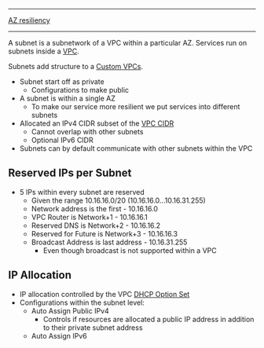 ***
[AZ resiliency](../../Fundamentals/Resilience.md#AZ)
***
A subnet is a subnetwork of a VPC within a particular AZ. Services run on subnets inside a [VPC](VPC.md).

Subnets add structure to a [Custom VPCs](Custom%20VPCs.md).

- Subnet start off as private
	- Configurations to make public
- A subnet is within a single AZ
	- To make our service more resilient we put services into different subnets
- Allocated an IPv4 CIDR subset of the [VPC CIDR](VPC.md#VPC%20CIDR)
	- Cannot overlap with other subnets
	- Optional IPv6 CIDR
- Subnets can by default communicate with other subnets within the VPC

## Reserved IPs per Subnet
- 5 IPs within every subnet are reserved
	- Given the range 10.16.16.0/20 (10.16.16.0...10.16.31.255)
	- Network address is the first - 10.16.16.0
	- VPC Router is Network+1 - 10.16.16.1
	- Reserved DNS is Network+2 - 10.16.16.2
	- Reserved for Future is Network+3 - 10.16.16.3
	- Broadcast Address is last address - 10.16.31.255
		- Even though broadcast is not supported within a VPC

## IP Allocation
- IP allocation controlled by the VPC [DHCP Option Set](Custom%20VPCs.md#DHCP%20Option%20Set)
- Configurations within the subnet level:
	- Auto Assign Public IPv4
		- Controls if resources are allocated a public IP address in addition to their private subnet address
	- Auto Assign IPv6